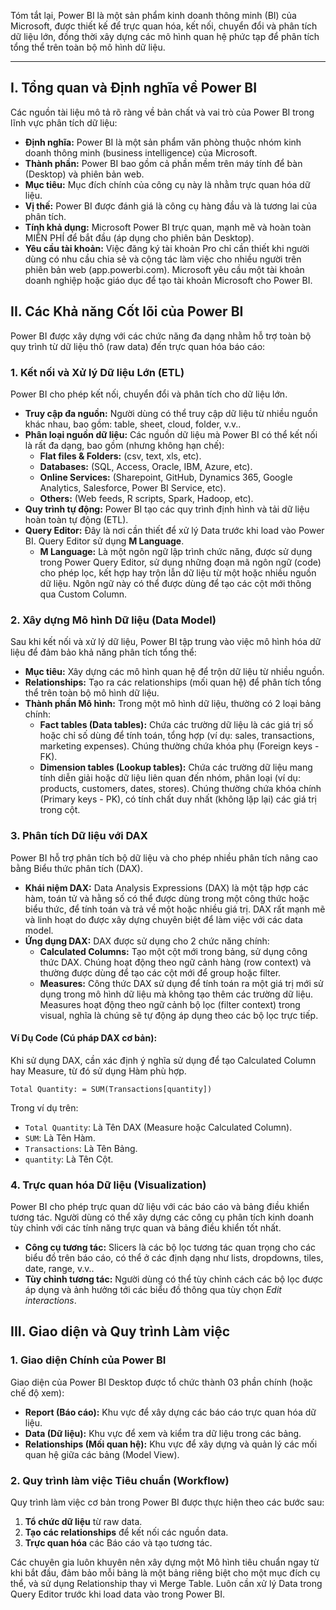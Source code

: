 Tóm tắt lại, Power BI là một sản phẩm kinh doanh thông minh (BI) của Microsoft, được thiết kế để trực quan hóa, kết nối, chuyển đổi và phân tích dữ liệu lớn, đồng thời xây dựng các mô hình quan hệ phức tạp để phân tích tổng thể trên toàn bộ mô hình dữ liệu.

---

## I. Tổng quan và Định nghĩa về Power BI

Các nguồn tài liệu mô tả rõ ràng về bản chất và vai trò của Power BI trong lĩnh vực phân tích dữ liệu:

*   **Định nghĩa:** Power BI là một sản phẩm văn phòng thuộc nhóm kinh doanh thông minh (business intelligence) của Microsoft.
*   **Thành phần:** Power BI bao gồm cả phần mềm trên máy tính để bàn (Desktop) và phiên bản web.
*   **Mục tiêu:** Mục đích chính của công cụ này là nhằm trực quan hóa dữ liệu.
*   **Vị thế:** Power BI được đánh giá là công cụ hàng đầu và là tương lai của phân tích.
*   **Tính khả dụng:** Microsoft Power BI trực quan, mạnh mẽ và hoàn toàn MIỄN PHÍ để bắt đầu (áp dụng cho phiên bản Desktop).
*   **Yêu cầu tài khoản:** Việc đăng ký tài khoản Pro chỉ cần thiết khi người dùng có nhu cầu chia sẻ và cộng tác làm việc cho nhiều người trên phiên bản web (app.powerbi.com). Microsoft yêu cầu một tài khoản doanh nghiệp hoặc giáo dục để tạo tài khoản Microsoft cho Power BI.

## II. Các Khả năng Cốt lõi của Power BI

Power BI được xây dựng với các chức năng đa dạng nhằm hỗ trợ toàn bộ quy trình từ dữ liệu thô (raw data) đến trực quan hóa báo cáo:

### 1. Kết nối và Xử lý Dữ liệu Lớn (ETL)
Power BI cho phép kết nối, chuyển đổi và phân tích cho dữ liệu lớn.

*   **Truy cập đa nguồn:** Người dùng có thể truy cập dữ liệu từ nhiều nguồn khác nhau, bao gồm: table, sheet, cloud, folder, v.v..
*   **Phân loại nguồn dữ liệu:** Các nguồn dữ liệu mà Power BI có thể kết nối là rất đa dạng, bao gồm (nhưng không hạn chế):
    *   **Flat files & Folders:** (csv, text, xls, etc).
    *   **Databases:** (SQL, Access, Oracle, IBM, Azure, etc).
    *   **Online Services:** (Sharepoint, GitHub, Dynamics 365, Google Analytics, Salesforce, Power BI Service, etc).
    *   **Others:** (Web feeds, R scripts, Spark, Hadoop, etc).
*   **Quy trình tự động:** Power BI tạo các quy trình định hình và tải dữ liệu hoàn toàn tự động (ETL).
*   **Query Editor:** Đây là nơi cần thiết để xử lý Data trước khi load vào Power BI. Query Editor sử dụng **M Language**.
    *   **M Language:** Là một ngôn ngữ lập trình chức năng, được sử dụng trong Power Query Editor, sử dụng những đoạn mã ngôn ngữ (code) cho phép lọc, kết hợp hay trộn lẫn dữ liệu từ một hoặc nhiều nguồn dữ liệu. Ngôn ngữ này có thể được dùng để tạo các cột mới thông qua Custom Column.

### 2. Xây dựng Mô hình Dữ liệu (Data Model)
Sau khi kết nối và xử lý dữ liệu, Power BI tập trung vào việc mô hình hóa dữ liệu để đảm bảo khả năng phân tích tổng thể:

*   **Mục tiêu:** Xây dựng các mô hình quan hệ để trộn dữ liệu từ nhiều nguồn.
*   **Relationships:** Tạo ra các relationships (mối quan hệ) để phân tích tổng thể trên toàn bộ mô hình dữ liệu.
*   **Thành phần Mô hình:** Trong một mô hình dữ liệu, thường có 2 loại bảng chính:
    *   **Fact tables (Data tables):** Chứa các trường dữ liệu là các giá trị số hoặc chỉ số dùng để tính toán, tổng hợp (ví dụ: sales, transactions, marketing expenses). Chúng thường chứa khóa phụ (Foreign keys - FK).
    *   **Dimension tables (Lookup tables):** Chứa các trường dữ liệu mang tính diễn giải hoặc dữ liệu liên quan đến nhóm, phân loại (ví dụ: products, customers, dates, stores). Chúng thường chứa khóa chính (Primary keys - PK), có tính chất duy nhất (không lặp lại) các giá trị trong cột.

### 3. Phân tích Dữ liệu với DAX
Power BI hỗ trợ phân tích bộ dữ liệu và cho phép nhiều phân tích nâng cao bằng Biểu thức phân tích (DAX).

*   **Khái niệm DAX:** Data Analysis Expressions (DAX) là một tập hợp các hàm, toán tử và hằng số có thể được dùng trong một công thức hoặc biểu thức, để tính toán và trả về một hoặc nhiều giá trị. DAX rất mạnh mẽ và linh hoạt do được xây dựng chuyên biệt để làm việc với các data model.
*   **Ứng dụng DAX:** DAX được sử dụng cho 2 chức năng chính:
    *   **Calculated Columns:** Tạo một cột mới trong bảng, sử dụng công thức DAX. Chúng hoạt động theo ngữ cảnh hàng (row context) và thường được dùng để tạo các cột mới để group hoặc filter.
    *   **Measures:** Công thức DAX sử dụng để tính toán ra một giá trị mới sử dụng trong mô hình dữ liệu mà không tạo thêm các trường dữ liệu. Measures hoạt động theo ngữ cảnh bộ lọc (filter context) trong visual, nghĩa là chúng sẽ tự động áp dụng theo các bộ lọc trực tiếp.

#### Ví Dụ Code (Cú pháp DAX cơ bản):

Khi sử dụng DAX, cần xác định ý nghĩa sử dụng để tạo Calculated Column hay Measure, từ đó sử dụng Hàm phù hợp.

```dax
Total Quantity: = SUM(Transactions[quantity]) 
```
Trong ví dụ trên:
*   `Total Quantity`: Là Tên DAX (Measure hoặc Calculated Column).
*   `SUM`: Là Tên Hàm.
*   `Transactions`: Là Tên Bảng.
*   `quantity`: Là Tên Cột.

### 4. Trực quan hóa Dữ liệu (Visualization)
Power BI cho phép trực quan dữ liệu với các báo cáo và bảng điều khiển tương tác. Người dùng có thể xây dựng các công cụ phân tích kinh doanh tùy chỉnh với các tính năng trực quan và bảng điều khiển tốt nhất.

*   **Công cụ tương tác:** Slicers là các bộ lọc tương tác quan trọng cho các biểu đồ trên báo cáo, có thể ở các định dạng như lists, dropdowns, tiles, date, range, v.v..
*   **Tùy chỉnh tương tác:** Người dùng có thể tùy chỉnh cách các bộ lọc được áp dụng và ảnh hưởng tới các biểu đồ thông qua tùy chọn *Edit interactions*.

## III. Giao diện và Quy trình Làm việc

### 1. Giao diện Chính của Power BI
Giao diện của Power BI Desktop được tổ chức thành 03 phần chính (hoặc chế độ xem):

*   **Report (Báo cáo):** Khu vực để xây dựng các báo cáo trực quan hóa dữ liệu.
*   **Data (Dữ liệu):** Khu vực để xem và kiểm tra dữ liệu trong các bảng.
*   **Relationships (Mối quan hệ):** Khu vực để xây dựng và quản lý các mối quan hệ giữa các bảng (Model View).

### 2. Quy trình làm việc Tiêu chuẩn (Workflow)
Quy trình làm việc cơ bản trong Power BI được thực hiện theo các bước sau:

1.  **Tổ chức dữ liệu** từ raw data.
2.  **Tạo các relationships** để kết nối các nguồn data.
3.  **Trực quan hóa** các Báo cáo và tạo tương tác.

Các chuyên gia luôn khuyên nên xây dựng một Mô hình tiêu chuẩn ngay từ khi bắt đầu, đảm bảo mỗi bảng là một bảng riêng biệt cho một mục đích cụ thể, và sử dụng Relationship thay vì Merge Table. Luôn cần xử lý Data trong Query Editor trước khi load data vào trong Power BI.